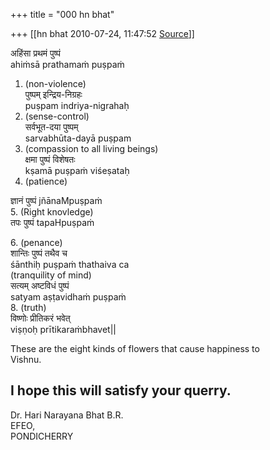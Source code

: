 +++
title = "000 hn bhat"

+++
[[hn bhat	2010-07-24, 11:47:52 [Source](https://groups.google.com/g/bvparishat/c/fi7dEYNhpJk)]]



अहिंसा प्रथमं पुष्पं  
ahiṁsā prathamaṁ puṣpaṁ  
1. (non-violence)  
पुष्पम् इन्द्रिय-निग्रहः  
puṣpam indriya-nigrahaḥ  
2. (sense-control)  
सर्वभूत-दया पुष्पम्  
sarvabhūta-dayā puṣpam  
3. (compassion to all living beings)  
क्षमा पुष्पं विशेषतः  
kṣamā puṣpaṁ viśeṣataḥ  
4. (patience)  
  
ज्ञानं पुष्पं jñānaMpuṣpaṁ  
5. (Right knovledge)  
तपः पुष्पं tapaHpuṣpaṁ

6\. (penance)  
शान्तिः पुष्पं तथैव च  
śānthiḥ puṣpaṁ thathaiva ca  
(tranquility of mind)  
सत्यम् अष्टविधं पुष्पं  
satyam aṣṭavidhaṁ puṣpaṁ  
8. (truth)  
विष्णोः प्रीतिकरं भवेत्  
viṣṇoḥ prītikaraṁbhavet\|\|  
  

These are the eight kinds of flowers that cause happiness to  
Vishnu.  
  

I hope this will satisfy your querry.  
--  
Dr. Hari Narayana Bhat B.R.  
EFEO,  
PONDICHERRY  

